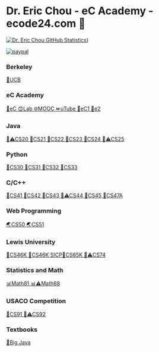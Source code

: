 # Dr. Eric Chou - eC Academy - ecode24.com 👋
[![Dr. Eric Chou GitHub Statistics](https://github-readme-stats.vercel.app/api?username=echou510&show_icons=true&theme=tokyonight))
](https://github.com/echou510/github-readme-stats)

[![paypal](https://www.paypalobjects.com/en_US/i/btn/btn_donateCC_LG.gif)](https://www.paypal.com/donate?hosted_button_id=ZLXNERUAT5XQJ)

### Berkeley
[🐻UCB ](https://github.com/echou510/UC_Berkeley)
### eC Academy
[🌝eC ](http://www.ecode24.com)[😊Lab ](https://www.ecode24.com/moodle/)[🌐MOOC ](https://www.ecodehacker.com/)[⏩uTube ](https://www.youtube.com/c/EricChouPhD)
[🌝eC1 ](http://www.ecode24.com)[🌝e2 ](http://www.ecode24.com)
### Java
[🍵⚠CS20 ](https://github.com/echou510/CS20Greenfoot)[🍵CS21 ](https://github.com/echou510/CS21PreAPJava)[🍵CS22 ](https://github.com/echou510/CS22Java1)[🍵CS23 ](https://github.com/echou510/CS23Java2)[🍵CS24 ](https://github.com/echou510/CS24APCSAReview)[🍵⚠CS25 ](https://github.com/echou510/CS25Java3)
### Python
[🐍CS30 ](https://github.com/echou510/CS30BriefPython)[🐍CS31 ](https://github.com/echou510/CS31Python1)[🐍CS32 ](https://github.com/echou510/CS32Python2)[🐍CS33 ](https://github.com/echou510/CS33Python3)
### C/C++
[🔵CS41 ](https://github.com/echou510/CS41C)[🔵CS42 ](https://github.com/echou510/CS42Cpp)[🔵CS43 ](https://github.com/echou510/CS43CppOOP)[🔵⚠CS44 ](#)[🔵CS45 ](https://github.com/echou510/CS45CppDataStructures)[🔵CS47A ](https://github.com/echou510/CS47AFundamentals)
### Web Programming
[🌏CS50 ](https://github.com/echou510/CS50_WebDesign)[🌏CS51 ](https://github.com/echou510/CS51APCSP)
### Lewis University
[💒CS46K ](https://github.com/echou510/CS46ProgrammingLanguages)[💒CS46K SICP](https://github.com/echou510/CS46SICP)[💒CS65K ](https://github.com/echou510/CS75Robotics)[💒⚠CS74 ](https://github.com/echou510/CS74IntroRobotics)
### Statistics and Math
[📊Math81 ](https://github.com/echou510/Math81APPrecalculus)[📊⚠Math88 ](https://github.com/echou510/Math88APStatistics)
### USACO Competition
[🐄CS91 ](https://github.com/echou510/CS91USACObronze)[🐄⚠CS92 ](https://github.com/echou510/CS92USACOsilver)
### Textbooks
[📖Big Java](https://echou510.github.io/Big_JavaA/ch00.html)

<!--
**echou510/echou510** is a ✨ _special_ ✨ repository because its `README.md` (this file) appears on your GitHub profile.

Here are some ideas to get you started:

- 🔭 I’m currently working on ...
- 🌱 I’m currently learning ...
- 👯 I’m looking to collaborate on ...
- 🤔 I’m looking for help with ...
- 💬 Ask me about ...
- 📫 How to reach me: ...
- 😄 Pronouns: ...
- ⚡ Fun fact: ...
-->
